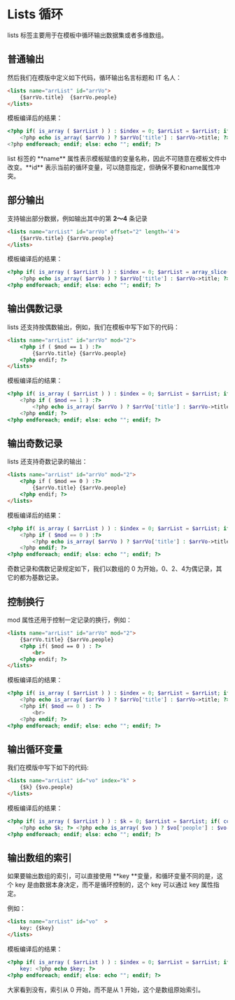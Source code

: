 # Lists 循环

lists 标签主要用于在模板中循环输出数据集或者多维数组。

## 普通输出

然后我们在模版中定义如下代码，循环输出名言标题和 IT 名人：

``` html
<lists name="arrList" id="arrVo">     
    {$arrVo.title}  {$arrVo.people}      
</lists>
```

模板编译后的结果：

``` php
<?php if( is_array ( $arrList ) ) : $index = 0; $arrList = $arrList; if( count( $arrList ) == 0 ) : echo  ""; else : foreach ( $arrList as $key => $arrVo ) : ++$index; $mod = ( $index % 2) ?>     
    <?php echo is_array( $arrVo ) ? $arrVo['title'] : $arrVo->title; ?>  <?php echo is_array( $arrVo ) ? $arrVo['people'] : $arrVo->people; ?>      
<?php endforeach; endif; else: echo ""; endif; ?>
```

<p class="tip">list 标签的 **name** 属性表示模板赋值的变量名称，因此不可随意在模板文件中改变。**id** 表示当前的循环变量，可以随意指定，但确保不要和name属性冲突。</p>

## 部分输出

支持输出部分数据，例如输出其中的第 **2～4** 条记录

``` html
<lists name="arrList" id="arrVo" offset="2" length='4'>
    {$arrVo.title} {$arrVo.people}
</lists> 
```

模板编译后的结果：

``` php
<?php if( is_array ( $arrList ) ) : $index = 0; $arrList = array_slice( $arrList, 2, 4 ); if( count( $arrList ) == 0 ) : echo  ""; else : foreach ( $arrList as $key => $arrVo ) : ++$index; $mod = $index % 2; ?>
    <?php echo is_array( $arrVo ) ? $arrVo['title'] : $arrVo->title; ?> <?php echo is_array( $arrVo ) ? $arrVo['people'] : $arrVo->people; ?>
<?php endforeach; endif; else: echo ""; endif; ?>
```

## 输出偶数记录

lists 还支持按偶数输出，例如，我们在模板中写下如下的代码：   

``` html
<lists name="arrList" id="arrVo" mod="2">
    <?php if ( $mod == 1 ) :?>
        {$arrVo.title} {$arrVo.people}
    <?php endif; ?>
</lists> 
```

模板编译后的结果：

``` php
<?php if( is_array ( $arrList ) ) : $index = 0; $arrList = $arrList; if( count( $arrList ) == 0 ) : echo  ""; else : foreach ( $arrList as $key => $arrVo ) : ++$index; $mod = ( $index % 2) ?>
    <?php if ( $mod == 1 ) :?>
        <?php echo is_array( $arrVo ) ? $arrVo['title'] : $arrVo->title; ?> <?php echo is_array( $arrVo ) ? $arrVo['people'] : $arrVo->people; ?>
    <?php endif; ?>
<?php endforeach; endif; else: echo ""; endif; ?>
```

## 输出奇数记录

lists 还支持奇数记录的输出：

``` html
<lists name="arrList" id="arrVo" mod="2">
    <?php if ( $mod == 0 ) :?>
        {$arrVo.title} {$arrVo.people}
    <?php endif; ?>
</lists>
```

模板编译后的结果：

``` php
<?php if( is_array ( $arrList ) ) : $index = 0; $arrList = $arrList; if( count( $arrList ) == 0 ) : echo  ""; else : foreach ( $arrList as $key => $arrVo ) : ++$index; $mod = ( $index % 2) ?>
    <?php if ( $mod == 0 ) :?>
        <?php echo is_array( $arrVo ) ? $arrVo['title'] : $arrVo->title; ?> <?php echo is_array( $arrVo ) ? $arrVo['people'] : $arrVo->people; ?>
    <?php endif; ?>
<?php endforeach; endif; else: echo ""; endif; ?>
```

<p class="tip">奇数记录和偶数记录规定如下，我们以数组的 0 为开始，0、2、4为偶记录，其它的都为基数记录。</p>

## 控制换行

mod 属性还用于控制一定记录的换行，例如：

``` html
<lists name="arrList" id="arrVo" mod="2">
    {$arrVo.title} {$arrVo.people}
    <?php if( $mod == 0 ) : ?>
        <br>
    <?php endif; ?>
</lists>
```

模板编译后的结果：

``` php
<?php if( is_array ( $arrList ) ) : $index = 0; $arrList = $arrList; if( count( $arrList ) == 0 ) : echo  ""; else : foreach ( $arrList as $key => $arrVo ) : ++$index; $mod = ( $index % 2) ?>
    <?php echo is_array( $arrVo ) ? $arrVo['title'] : $arrVo->title; ?> <?php echo is_array( $arrVo ) ? $arrVo['people'] : $arrVo->people; ?>
    <?php if( $mod == 0 ) : ?>
        <br>
    <?php endif; ?>
<?php endforeach; endif; else: echo ""; endif; ?>
```

## 输出循环变量

我们在模版中写下如下的代码:

``` html
<lists name="arrList" id="vo" index="k" >
    {$k} {$vo.people}
</lists>
```

模板编译后的结果：

``` php
<?php if( is_array ( $arrList ) ) : $k = 0; $arrList = $arrList; if( count( $arrList ) == 0 ) : echo  ""; else : foreach ( $arrList as $key => $vo ) : ++$k; $mod = ( $k % 2) ?>
    <?php echo $k; ?> <?php echo is_array( $vo ) ? $vo['people'] : $vo->people; ?>
<?php endforeach; endif; else: echo ""; endif; ?>
```

## 输出数组的索引 

如果要输出数组的索引，可以直接使用 **key **变量，和循环变量不同的是，这个 key 是由数据本身决定，而不是循环控制的，这个 key 可以通过 key 属性指定。

例如：

``` html
<lists name="arrList" id="vo"  >     
    key: {$key}
</lists>  
```

模板编译后的结果：

``` php
<?php if( is_array ( $arrList ) ) : $index = 0; $arrList = $arrList; if( count( $arrList ) == 0 ) : echo  ""; else : foreach ( $arrList as $key => $vo ) : ++$index; $mod = ( $index % 2) ?>     
    key: <?php echo $key; ?>
<?php endforeach; endif; else: echo ""; endif; ?>
```

<p class="tip">大家看到没有，索引从 0 开始，而不是从 1 开始，这个是数组原始索引。</p>
